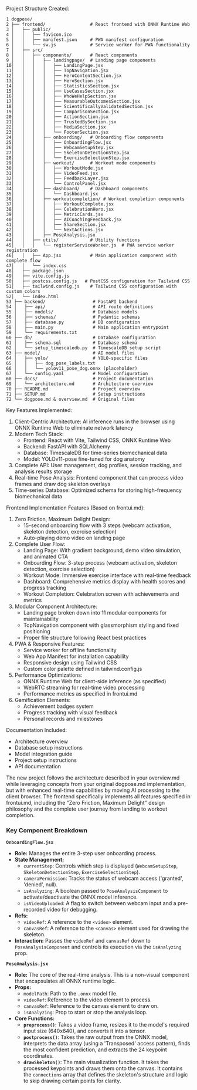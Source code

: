 Project Structure Created:

    1 dogpose/
    2 ├── frontend/                 # React frontend with ONNX Runtime Web
    3 │   ├── public/
    4 │   │   ├── favicon.ico
    5 │   │   ├── manifest.json     # PWA manifest configuration
    6 │   │   └── sw.js             # Service worker for PWA functionality
    7 │   ├── src/
    8 │   │   ├── components/       # React components
    9 │   │   │   ├── landingpage/  # Landing page components
    10│   │   │   │   ├── LandingPage.jsx
    11│   │   │   │   ├── TopNavigation.jsx
    12│   │   │   │   ├── HeroContentSection.jsx
    13│   │   │   │   ├── HeroSection.jsx
    14│   │   │   │   ├── StatisticsSection.jsx
    15│   │   │   │   ├── UseCasesSection.jsx
    16│   │   │   │   ├── WhoWeHelpSection.jsx
    17│   │   │   │   ├── MeasurableOutcomesSection.jsx
    18│   │   │   │   ├── ScientificallyValidatedSection.jsx
    19│   │   │   │   ├── ComparisonSection.jsx
    20│   │   │   │   ├── ActionSection.jsx
    21│   │   │   │   ├── TrustedBySection.jsx
    22│   │   │   │   ├── MediaSection.jsx
    23│   │   │   │   └── FooterSection.jsx
    24│   │   │   ├── onboarding/   # Onboarding flow components
    25│   │   │   │   ├── OnboardingFlow.jsx
    26│   │   │   │   ├── WebcamSetupStep.jsx
    27│   │   │   │   ├── SkeletonDetectionStep.jsx
    28│   │   │   │   └── ExerciseSelectionStep.jsx
    29│   │   │   ├── workout/      # Workout mode components
    30│   │   │   │   ├── WorkoutMode.jsx
    31│   │   │   │   ├── VideoFeed.jsx
    32│   │   │   │   ├── FeedbackLayer.jsx
    33│   │   │   │   └── ControlPanel.jsx
    34│   │   │   ├── dashboard/    # Dashboard components
    35│   │   │   │   └── Dashboard.jsx
    36│   │   │   ├── workoutcompletion/ # Workout completion components
    37│   │   │   │   ├── WorkoutComplete.jsx
    38│   │   │   │   ├── CelebrationHero.jsx
    39│   │   │   │   ├── MetricCards.jsx
    40│   │   │   │   ├── AICoachingFeedback.jsx
    41│   │   │   │   ├── ShareSection.jsx
    42│   │   │   │   └── NextActions.jsx
    43│   │   │   ├── PoseAnalysis.jsx
    44│   │   ├── utils/            # Utility functions
    45│   │   │   └── registerServiceWorker.js  # PWA service worker registration
    46│   │   ├── App.jsx           # Main application component with complete flow
    47│   │   └── index.css
    48│   ├── package.json
    49│   ├── vite.config.js
    50│   ├── postcss.config.js   # PostCSS configuration for Tailwind CSS
    51│   ├── tailwind.config.js    # Tailwind CSS configuration with custom colors
    52│   └── index.html
    53 ├── backend/                  # FastAPI backend
    54 │   ├── api/                  # API route definitions
    55 │   ├── models/               # Database models
    56 │   ├── schemas/              # Pydantic schemas
    57 │   ├── database.py           # DB configuration
    58 │   ├── main.py               # Main application entrypoint
    59 │   └── requirements.txt
    60 ├── db/                       # Database configuration
    61 │   ├── schema.sql            # Database schema
    62 │   └── setup_timescaledb.py  # TimescaleDB setup script
    63 ├── model/                    # AI model files
    64 │   ├── yolo/                 # YOLO-specific files
    65 │   │   ├── dog_pose_labels.txt
    66 │   │   └── yolov11_pose_dog.onnx (placeholder)
    67 │   └── config.yaml           # Model configuration
    68 ├── docs/                     # Project documentation
    69 │   └── architecture.md       # Architecture overview
    70 ├── README.md                 # Project overview
    71 ├── SETUP.md                  # Setup instructions
    72 └── dogpose.md & overview.md  # Original files

Key Features Implemented:
 1. Client-Centric Architecture: AI inference runs in the browser using ONNX
    Runtime Web to eliminate network latency
 2. Modern Tech Stack:
    - Frontend: React with Vite, Tailwind CSS, ONNX Runtime Web
    - Backend: FastAPI with SQLAlchemy
    - Database: TimescaleDB for time-series biomechanical data
    - Model: YOLOv11-pose fine-tuned for dog anatomy
 3. Complete API: User management, dog profiles, session tracking, and analysis
    results storage
 4. Real-time Pose Analysis: Frontend component that can process video frames
    and draw dog skeleton overlays
 5. Time-series Database: Optimized schema for storing high-frequency
    biomechanical data

Frontend Implementation Features (Based on frontui.md):
 1. Zero Friction, Maximum Delight Design:
    - 15-second onboarding flow with 3 steps (webcam activation, skeleton detection, exercise selection)
    - Auto-playing demo video on landing page
 2. Complete User Flow:
    - Landing Page: With gradient background, demo video simulation, and animated CTA
    - Onboarding Flow: 3-step process (webcam activation, skeleton detection, exercise selection)
    - Workout Mode: Immersive exercise interface with real-time feedback
    - Dashboard: Comprehensive metrics display with health scores and progress tracking
    - Workout Completion: Celebration screen with achievements and metrics
 3. Modular Component Architecture:
    - Landing page broken down into 11 modular components for maintainability
    - TopNavigation component with glassmorphism styling and fixed positioning
    - Proper file structure following React best practices
 4. PWA & Responsive Features:
    - Service worker for offline functionality
    - Web App Manifest for installation capability
    - Responsive design using Tailwind CSS
    - Custom color palette defined in tailwind.config.js
 5. Performance Optimizations:
    - ONNX Runtime Web for client-side inference (as specified)
    - WebRTC streaming for real-time video processing
    - Performance metrics as specified in frontui.md
 6. Gamification Elements:
    - Achievement badges system
    - Progress tracking with visual feedback
    - Personal records and milestones

Documentation Included:
 - Architecture overview
 - Database setup instructions
 - Model integration guide
 - Project setup instructions
 - API documentation

The new project follows the architecture described in your overview.md while
leveraging concepts from your original dogpose.md implementation, but with
enhanced real-time capabilities by moving AI processing to the client
browser. The frontend specifically implements all features specified in
frontui.md, including the "Zero Friction, Maximum Delight" design philosophy
and the complete user journey from landing to workout completion.

### Key Component Breakdown

**`OnboardingFlow.jsx`**
-   **Role:** Manages the entire 3-step user onboarding process.
-   **State Management:**
    -   `currentStep`: Controls which step is displayed (`WebcamSetupStep`, `SkeletonDetectionStep`, `ExerciseSelectionStep`).
    -   `cameraPermission`: Tracks the status of webcam access ('granted', 'denied', null).
    -   `isAnalyzing`: A boolean passed to `PoseAnalysisComponent` to activate/deactivate the ONNX model inference.
    -   `isVideoUploaded`: A flag to switch between webcam input and a pre-recorded video for debugging.
-   **Refs:**
    -   `videoRef`: A reference to the `<video>` element.
    -   `canvasRef`: A reference to the `<canvas>` element used for drawing the skeleton.
-   **Interaction:** Passes the `videoRef` and `canvasRef` down to `PoseAnalysisComponent` and controls its execution via the `isAnalyzing` prop.

**`PoseAnalysis.jsx`**
-   **Role:** The core of the real-time analysis. This is a non-visual component that encapsulates all ONNX runtime logic.
-   **Props:**
    -   `modelPath`: Path to the `.onnx` model file.
    -   `videoRef`: Reference to the video element to process.
    -   `canvasRef`: Reference to the canvas element to draw on.
    -   `isAnalyzing`: Prop to start or stop the analysis loop.
-   **Core Functions:**
    -   **`preprocess()`**: Takes a video frame, resizes it to the model's required input size (640x640), and converts it into a tensor.
    -   **`postprocess()`**: Takes the raw output from the ONNX model, interprets the data array (using a 'Transposed' access pattern), finds the most confident prediction, and extracts the 24 keypoint coordinates.
    -   **`drawSkeleton()`**: The main visualization function. It takes the processed keypoints and draws them onto the canvas. It contains the `connections` array that defines the skeleton's structure and logic to skip drawing certain points for clarity.
